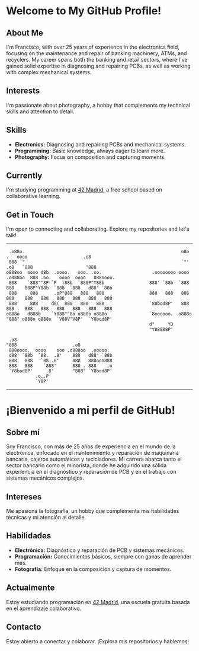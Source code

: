  # Welcome to My GitHub Profile!

## About Me
I'm Francisco, with over 25 years of experience in the electronics field, focusing on the maintenance and repair of banking machinery, ATMs, and recyclers. My career spans both the banking and retail sectors, where I've gained solid expertise in diagnosing and repairing PCBs, as well as working with complex mechanical systems.

## Interests
I'm passionate about photography, a hobby that complements my technical skills and attention to detail.

## Skills
- **Electronics:** Diagnosing and repairing PCBs and mechanical systems.
- **Programming:** Basic knowledge, always eager to learn more.
- **Photography:** Focus on composition and capturing moments.

## Currently
I'm studying programming at [42 Madrid](https://www.42madrid.com), a free school based on collaborative learning.

## Get in Touch
I'm open to connecting and collaborating. Explore my repositories and let's talk!

--------
```
 .o88o.                                                           o8o      .   oooo                     .o8           
 888 `"                                                           `"'    .o8   `888                    "888           
o888oo  oooo d8b  .oooo.   ooo. .oo.                   .oooooooo oooo  .o888oo  888 .oo.   oooo  oooo   888oooo.      
 888    `888""8P `P  )88b  `888P"Y88b                 888' `88b  `888    888    888P"Y88b  `888  `888   d88' `88b     
 888     888      .oP"888   888   888                 888   888   888    888    888   888   888   888   888   888     
 888     888     d8(  888   888   888                 `88bod8P'   888    888 .  888   888   888   888   888   888     
o888o   d888b    `Y888""8o o888o o888o                `8oooooo.  o888o   "888" o888o o888o  `V88V"V8P'  `Y8bod8P'     
                                                      d"     YD                                                       
                                                      "Y88888P'                                                       
                                                                                                                      
 .o8                       .                                                                                          
"888                     .o8                                                                                          
 888oooo.  oooo    ooo .o888oo  .ooooo.                                                                               
 d88' `88b  `88.  .8'    888   d88' `88b                                                                              
 888   888   `88..8'     888   888ooo888                                                                              
 888   888    `888'      888 . 888    .o                                                                              
 `Y8bod8P'     .8'       "888" `Y8bod8P'                                                                              
           .o..P'                                                                                                     
           `Y8P'                                                                                                                                                                                                                                                                                                           
```                                                    
--------


# ¡Bienvenido a mi perfil de GitHub!

## Sobre mí
Soy Francisco, con más de 25 años de experiencia en el mundo de la electrónica, enfocado en el mantenimiento y reparación de maquinaria bancaria, cajeros automáticos y recicladores. Mi carrera abarca tanto el sector bancario como el minorista, donde he adquirido una sólida experiencia en el diagnóstico y reparación de PCB y en el trabajo con sistemas mecánicos complejos.

## Intereses
Me apasiona la fotografía, un hobby que complementa mis habilidades técnicas y mi atención al detalle.

## Habilidades
- **Electrónica:** Diagnóstico y reparación de PCB y sistemas mecánicos.
- **Programación:** Conocimientos básicos, siempre con ganas de aprender más.
- **Fotografía:** Enfoque en la composición y captura de momentos.

## Actualmente
Estoy estudiando programación en [42 Madrid](https://www.42madrid.com), una escuela gratuita basada en el aprendizaje colaborativo. 

## Contacto
Estoy abierto a conectar y colaborar. ¡Explora mis repositorios y hablemos!
